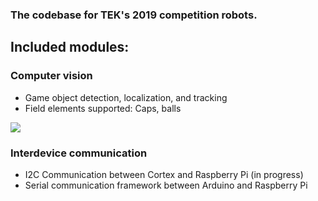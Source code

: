 ### The codebase for TEK's 2019 competition robots. 


## Included modules:

### Computer vision
* Game object detection, localization, and tracking
 * Field elements supported: Caps, balls

![](https://i.imgur.com/m9F58xh.jpg)

### Interdevice communication
* I2C Communication between Cortex and Raspberry Pi (in progress)
* Serial communication framework between Arduino and Raspberry Pi